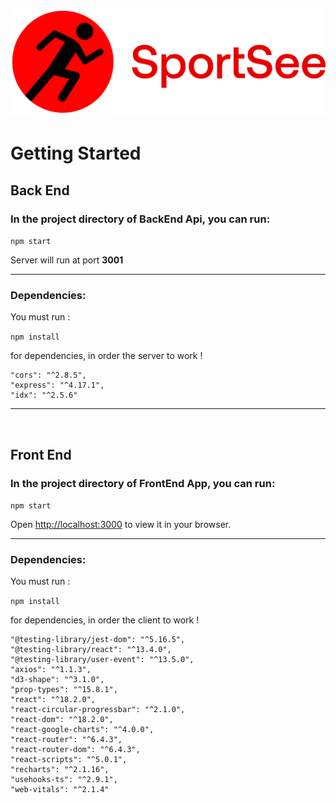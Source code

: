 ![image](/client/src/assets/logo.png)

# Getting Started

## Back End

### In the project directory of **BackEnd Api**, you can run:

`npm start`

Server will run at port **3001**

---

### Dependencies:

You must run :

`npm install`

for dependencies, in order the server to work !

    "cors": "^2.8.5",
    "express": "^4.17.1",
    "idx": "^2.5.6"

---

<br>

## Front End

### In the project directory of **FrontEnd App**, you can run:

`npm start`

Open [http://localhost:3000](http://localhost:3000) to view it in your browser.

---

### Dependencies:

You must run :

`npm install`

for dependencies, in order the client to work !

    "@testing-library/jest-dom": "^5.16.5",
    "@testing-library/react": "^13.4.0",
    "@testing-library/user-event": "^13.5.0",
    "axios": "^1.1.3",
    "d3-shape": "^3.1.0",
    "prop-types": "^15.8.1",
    "react": "^18.2.0",
    "react-circular-progressbar": "^2.1.0",
    "react-dom": "^18.2.0",
    "react-google-charts": "^4.0.0",
    "react-router": "^6.4.3",
    "react-router-dom": "^6.4.3",
    "react-scripts": "^5.0.1",
    "recharts": "^2.1.16",
    "usehooks-ts": "^2.9.1",
    "web-vitals": "^2.1.4"
